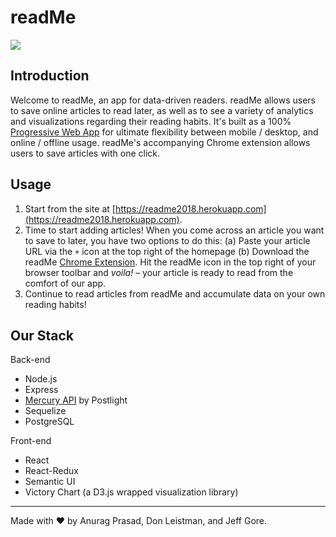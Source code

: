 # readMe

![](https://github.com/DJA1802/readMe/web-app/public/icon-512.png)

## Introduction

Welcome to readMe, an app for data-driven readers. readMe allows users to save online articles to read later, as well as to see a variety of analytics and visualizations regarding their reading habits. It's built as a 100% [Progressive Web App](https://developers.google.com/web/progressive-web-apps/) for ultimate flexibility between mobile / desktop, and online / offline usage. readMe's accompanying Chrome extension allows users to save articles with one click.

## Usage

1.  Start from the site at [https://readme2018.herokuapp.com](https://readme2018.herokuapp.com).
2.  Time to start adding articles! When you come across an article you want to save to later, you have two options to do this:
    (a) Paste your article URL via the `+` icon at the top right of the homepage
    (b) Download the readMe [Chrome Extension](https://chrome.google.com/webstore/search/readme%20browser%20extension?hl=en-US). Hit the readMe icon in the top right of your browser toolbar and _voila!_ – your article is ready to read from the comfort of our app.
3.  Continue to read articles from readMe and accumulate data on your own reading habits!

## Our Stack

Back-end

* Node.js
* Express
* [Mercury API](https://mercury.postlight.com/web-parser/) by Postlight
* Sequelize
* PostgreSQL

Front-end

* React
* React-Redux
* Semantic UI
* Victory Chart (a D3.js wrapped visualization library)

---

Made with ❤️️ by Anurag Prasad, Don Leistman, and Jeff Gore.
